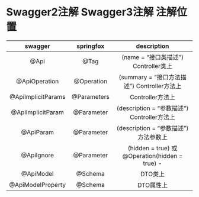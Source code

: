 # Swagger2注解 Swagger3注解 注解位置

|      swagger       |  springfox  |                  description                   |
| :----------------: | :---------: | :--------------------------------------------: |
|        @Api        |    @Tag     |      (name = “接口类描述”) Controller类上      |
|   @ApiOperation    | @Operation  |  (summary = “接口方法描述”) Controller方法上   |
| @ApiImplicitParams | @Parameters |                Controller方法上                |
| @ApiImplicitParam  | @Parameter  |  (description = “参数描述”) Controller方法上   |
|     @ApiParam      | @Parameter  |     (description = “参数描述”) 方法参数上      |
|     @ApiIgnore     | @Parameter  | (hidden = true) 或 @Operation(hidden = true) - |
|     @ApiModel      |   @Schema   |                    DTO类上                     |
| @ApiModelProperty  |   @Schema   |                   DTO属性上                    |
